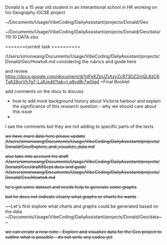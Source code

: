Donald is a 15 year old student in an interantional school in HK working on his Geography IGCSE project

~/Documents/Usage/VibeCoding/DailyAssistant/projects/Donald/Geo

~/Documents/Usage/VibeCoding/DailyAssistant/projects/Donald/Geo/data/YR 10 DATA.xlsx

=======current task ==========

/Users/simonwang/Documents/Usage/VibeCoding/DailyAssistant/projects/Donald/Geo/HowtoA.md considering the rubrics and guide here 

and review https://docs.google.com/document/d/1nPsKZbUZUtzyZcR73DZ2mQL8zC6TvA28orVh7g7-LJA/edit?tab=t.q8vd8r7w0iqd =Final Booklet

add comments on the docs to discuss 

- how to add more background history about Victoria harbour and explain the significance of this research question - why we should care about this issue
- 

I sae the comments but they are not adding to specific parts of the texts 


~~we have more data here please update /Users/simonwang/Documents/Usage/VibeCoding/DailyAssistant/projects/Donald/Geo/Explore_and_visualize_data.md~~

~~also take into account his draft /Users/simonwang/Documents/Usage/VibeCoding/DailyAssistant/projects/Donald/Geo/draft8Sept.docx and guide /Users/simonwang/Documents/Usage/VibeCoding/DailyAssistant/projects/Donald/Geo/HowtoA.md~~

~~he's got some dataset and needs help to generate some graphs~~

~~but he does not indicate clearly what graphs or charts he wants~~

~~Let's first explore what charts and graphs could be generated based on the data ~/Documents/Usage/VibeCoding/DailyAssistant/projects/Donald/Geo/data~~

~~we can create a new note - Explore and visualize data for the Geo project to outline what is possible - do not write any codes yet~~
